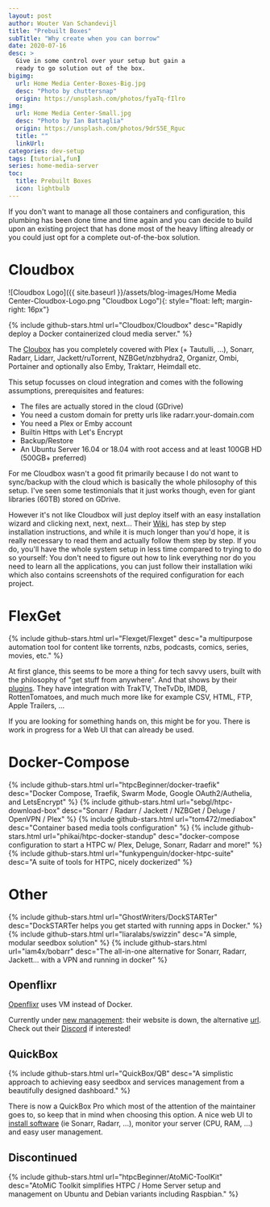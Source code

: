 ```yaml
---
layout: post
author: Wouter Van Schandevijl
title: "Prebuilt Boxes"
subTitle: "Why create when you can borrow"
date: 2020-07-16
desc: >
  Give in some control over your setup but gain a
  ready to go solution out of the box.
bigimg:
  url: Home Media Center-Boxes-Big.jpg
  desc: "Photo by chuttersnap"
  origin: https://unsplash.com/photos/fyaTq-fIlro
img:
  url: Home Media Center-Small.jpg
  desc: "Photo by Ian Battaglia"
  origin: https://unsplash.com/photos/9drS5E_Rguc
  title: ""
  linkUrl: 
categories: dev-setup
tags: [tutorial,fun]
series: home-media-server
toc:
  title: Prebuilt Boxes
  icon: lightbulb
---
```



If you don't want to manage all those containers and configuration,
this plumbing has been done time and time again and you can decide to build upon an existing
project that has done most of the heavy lifting already or you could just opt for a
complete out-of-the-box solution.

<!--more-->


# Cloudbox

![Cloudbox Logo]({{ site.baseurl }}/assets/blog-images/Home Media Center-Cloudbox-Logo.png "Cloudbox Logo"){: style="float: left; margin-right: 16px"}

{% include github-stars.html url="Cloudbox/Cloudbox" desc="Rapidly deploy a Docker containerized cloud media server." %}

The [Cloubox](https://cloudbox.works/) has you completely covered with Plex (+ Tautulli, ...), Sonarr, Radarr, Lidarr,
Jackett/ruTorrent, NZBGet/nzbhydra2, Organizr, Ombi, Portainer and optionally also Emby, Traktarr, Heimdall etc.

This setup focusses on cloud integration and comes with the following assumptions, prerequisites and features:
- The files are actually stored in the cloud (GDrive)
- You need a custom domain for pretty urls like radarr.your-domain.com
- You need a Plex or Emby account
- Builtin Https with Let's Encrypt
- Backup/Restore
- An Ubuntu Server 16.04 or 18.04 with root access and at least 100GB HD (500GB+ preferred)

For me Cloudbox wasn't a good fit primarily because I do not want to sync/backup with the cloud which is basically the whole
philosophy of this setup. I've seen some testimonials that it just works though, even for giant libraries (60TB) stored on GDrive.

However it's not like Cloudbox will just deploy itself with an easy installation wizard and clicking next, next, next...
Their [Wiki](https://github.com/Cloudbox/Cloudbox/wiki), has step by step installation instructions, and while it is much
longer than you'd hope, it is really necessary to read them and actually follow them step by step.
If you do, you'll have the whole system setup in less time compared to trying to do so yourself: You don't need to figure out how to link everything nor do you need
to learn all the applications, you can just follow their installation wiki which also contains screenshots of the required configuration for each project.


# FlexGet

{% include github-stars.html url="Flexget/Flexget" desc="a multipurpose automation tool for content like torrents, nzbs, podcasts, comics, series, movies, etc." %}

At first glance, this seems to be more a thing for tech savvy users, built with the philosophy of "get stuff from anywhere".
And that shows by their [plugins](https://www.flexget.com/Plugins). They have integration with TrakTV, TheTvDb, IMDB, RottenTomatoes, and
much much more like for example CSV, HTML, FTP, Apple Trailers, ...

If you are looking for something hands on, this might be for you. There is work in progress for a Web UI that can already be used.


# Docker-Compose

{% include github-stars.html url="htpcBeginner/docker-traefik" desc="Docker Compose, Traefik, Swarm Mode, Google OAuth2/Authelia, and LetsEncrypt" %}
{% include github-stars.html url="sebgl/htpc-download-box" desc="Sonarr / Radarr / Jackett / NZBGet / Deluge / OpenVPN / Plex" %}
{% include github-stars.html url="tom472/mediabox" desc="Container based media tools configuration" %}
{% include github-stars.html url="phikai/htpc-docker-standup" desc="docker-compose configuration to start a HTPC w/ Plex, Deluge, Sonarr, Radarr and more!" %}
{% include github-stars.html url="funkypenguin/docker-htpc-suite" desc="A suite of tools for HTPC, nicely dockerized" %}


# Other

{% include github-stars.html url="GhostWriters/DockSTARTer" desc="DockSTARTer helps you get started with running apps in Docker." %}
{% include github-stars.html url="liaralabs/swizzin" desc="A simple, modular seedbox solution" %}
{% include github-stars.html url="iam4x/bobarr" desc="The all-in-one alternative for Sonarr, Radarr, Jackett... with a VPN and running in docker" %}


## Openflixr

[Openflixr](https://www.openflixr.com/) uses VM instead of Docker.

Currently under [new management](https://www.reddit.com/r/seedboxes/comments/ixbc12/what_happened_to_openflixr/):
their website is down, the alternative [url](http://openflixr.olympitech.co.uk/).
Check out their [Discord](https://discord.gg/vGkVqDBvSc) if interested!


## QuickBox

{% include github-stars.html url="QuickBox/QB" desc="A simplistic approach to achieving easy seedbox and services management from a beautifully designed dashboard." %}

There is now a QuickBox Pro which most of the attention of the maintainer goes to, so keep that in mind when choosing this option.
A nice web UI to [install software](https://quickbox.io/knowledge-base/list-of-applications-you-can-install-on-quickbox/) (ie Sonarr, Radarr, ...),
monitor your server (CPU, RAM, ...) and easy user management.


## Discontinued

{% include github-stars.html url="htpcBeginner/AtoMiC-ToolKit" desc="AtoMiC Toolkit simplifies HTPC / Home Server setup and management on Ubuntu and Debian variants including Raspbian." %}
